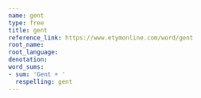 ```yaml
---
name: gent
type: free
title: gent
reference_link: https://www.etymonline.com/word/gent
root_name: 
root_language: 
denotation: 
word_sums:
- sum: 'Gent + '
  respelling: gent
---
```

